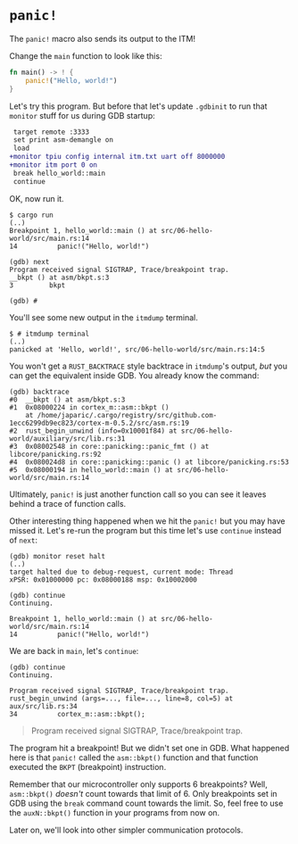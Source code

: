 # `panic!`

The `panic!` macro also sends its output to the ITM!

Change the `main` function to look like this:

``` rust
fn main() -> ! {
    panic!("Hello, world!")
}
```

Let's try this program. But before that let's update `.gdbinit` to run that `monitor` stuff for us
during GDB startup:

``` diff
 target remote :3333
 set print asm-demangle on
 load
+monitor tpiu config internal itm.txt uart off 8000000
+monitor itm port 0 on
 break hello_world::main
 continue
```

OK, now run it.

``` console
$ cargo run
(..)
Breakpoint 1, hello_world::main () at src/06-hello-world/src/main.rs:14
14          panic!("Hello, world!")

(gdb) next
Program received signal SIGTRAP, Trace/breakpoint trap.
__bkpt () at asm/bkpt.s:3
3         bkpt

(gdb) #
```

You'll see some new output in the `itmdump` terminal.

``` console
$ # itmdump terminal
(..)
panicked at 'Hello, world!', src/06-hello-world/src/main.rs:14:5
```

You won't get a `RUST_BACKTRACE` style backtrace in `itmdump`'s output, *but*
you can get the equivalent inside GDB. You already know the command:

```
(gdb) backtrace
#0  __bkpt () at asm/bkpt.s:3
#1  0x08000224 in cortex_m::asm::bkpt ()
    at /home/japaric/.cargo/registry/src/github.com-1ecc6299db9ec823/cortex-m-0.5.2/src/asm.rs:19
#2  rust_begin_unwind (info=0x10001f84) at src/06-hello-world/auxiliary/src/lib.rs:31
#3  0x08002548 in core::panicking::panic_fmt () at libcore/panicking.rs:92
#4  0x080024d8 in core::panicking::panic () at libcore/panicking.rs:53
#5  0x08000194 in hello_world::main () at src/06-hello-world/src/main.rs:14
```

Ultimately, `panic!` is just another function call so you can see it leaves behind a trace of
function calls.

Other interesting thing happened when we hit the `panic!` but you may have missed it. Let's re-run
the program but this time let's use `continue` instead of `next`:

```
(gdb) monitor reset halt
(..)
target halted due to debug-request, current mode: Thread
xPSR: 0x01000000 pc: 0x08000188 msp: 0x10002000

(gdb) continue
Continuing.

Breakpoint 1, hello_world::main () at src/06-hello-world/src/main.rs:14
14          panic!("Hello, world!")
```

We are back in `main`, let's `continue`:

```
(gdb) continue
Continuing.

Program received signal SIGTRAP, Trace/breakpoint trap.
rust_begin_unwind (args=..., file=..., line=8, col=5) at aux/src/lib.rs:34
34          cortex_m::asm::bkpt();
```

> Program received signal SIGTRAP, Trace/breakpoint trap.

The program hit a breakpoint! But we didn't set one in GDB. What happened here is that `panic!`
called the `asm::bkpt()` function and that function executed the `BKPT` (breakpoint) instruction.

Remember that our microcontroller only supports 6 breakpoints? Well, `asm::bkpt()` *doesn't* count
towards that limit of 6. Only breakpoints set in GDB using the `break` command count towards the
limit. So, feel free to use the `auxN::bkpt()` function in your programs from now on.

Later on, we'll look into other simpler communication protocols.
